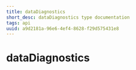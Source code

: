 ```yaml
---
title: dataDiagnostics
short_desc: dataDiagnostics type documentation
tags: api
uuid: a9d2181a-96e6-4ef4-8628-f29d575431e8
---
```


# dataDiagnostics

